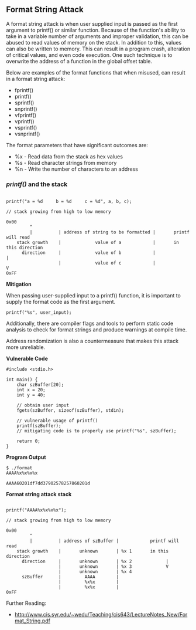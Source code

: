 ## Format String Attack

A format string attack is when user supplied input is passed as the first argument to printf() or similar function. Because of the function's ability to take in a variable number of arguments and improper validation, this can be abused to read values of memory on the stack. In addition to this, values can also be written to memory. This can result in a program crash, alteration of critical values, and even code execution. One such technique is to overwrite the address of a function in the global offset table.

Below are examples of the format functions that when misused, can result in a format string attack:

* fprintf()
* printf()
* sprintf()
* snprintf()
* vfprintf()
* vprintf()
* vsprintf()
* vsnprintf()

The format parameters that have significant outcomes are:

* %x - Read data from the stack as hex values
* %s - Read character strings from memory
* %n - Write the number of characters to an address

### *printf()* and the stack

```

printf("a = %d     b = %d     c = %d", a, b, c);

// stack growing from high to low memory

0x00
         ^
         |          | address of string to be formatted |       printf will read
    stack growth    |             value of a            |       in this direction
      direction     |             value of b            |              |
                    |             value of c            |              V
0xFF
```

**Mitigation**

When passing user-supplied input to a printf() function, it is important to supply the format code as the first argument.

`printf("%s", user_input);`

Additionally, there are compiler flags and tools to perform static code analysis to check for format strings and produce warnings at compile time.

Address randomization is also a countermeasure that makes this attack more unreliable.

**Vulnerable Code**

```
#include <stdio.h>

int main() {
    char szBuffer[20];
    int x = 20;
    int y = 40;

    // obtain user input
    fgets(szBuffer, sizeof(szBuffer), stdin);

    // vulnerable usage of printf()
    printf(szBuffer);
    // mitigating code is to properly use printf("%s", szBuffer);

    return 0;
}
```

**Program Output**

```
$ ./format
AAAA%x%x%x%x

AAAA60201df7dd37902578257860201d
```

**Format string attack stack**
```

printf("AAAA%x%x%x%x");

// stack growing from high to low memory

0x00
         ^
         |          | address of szBuffer |            printf will read
    stack growth    |       unknown       | %x 1       in this direction
      direction     |       unknown       | %x 2             |
                    |       unknown       | %x 3             V
                    |       unknown       | %x 4
      szBuffer      |         AAAA        |
                    |         %x%x        |
                    |         %x%x        |
0xFF
```

Further Reading:

* http://www.cis.syr.edu/~wedu/Teaching/cis643/LectureNotes_New/Format_String.pdf